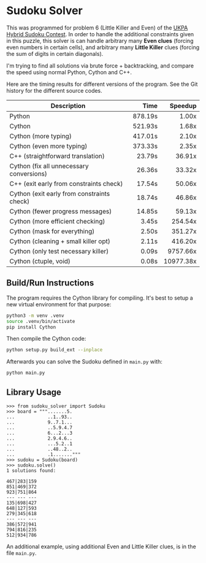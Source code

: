 # Sudoku Solver

This was programmed for problem 6 (Little Killer and Even) of the [UKPA Hybrid Sudoku Contest](https://ukpuzzles.org/contests.php?contestid=56).
In order to handle the additional constraints given in this puzzle, this solver is can handle arbitrary many **Even clues** (forcing even numbers in certain cells), and arbitrary many **Little Killer** clues (forcing the sum of digits in certain diagonals).

I'm trying to find all solutions via brute force + backtracking, and compare the speed using normal Python, Cython and C++.

Here are the timing results for different versions of the program. See the Git history for the different source codes.

| Description                                | Time            | Speedup   |
| ------------------------------------------ | --------------: | --------: |
| Python                                     | 878.19s         | 1.00x     |
| Cython                                     | 521.93s         | 1.68x     |
| Cython (more typing)                       | 417.01s         | 2.10x     |
| Cython (even more typing)                  | 373.33s         | 2.35x     |
| C++ (straightforward translation)          | 23.79s          | 36.91x    |
| Cython (fix all unnecessary conversions)   | 26.36s          | 33.32x    |
| C++ (exit early from constraints check)    | 17.54s          | 50.06x    |
| Cython (exit early from constraints check) | 18.74s          | 46.86x    |
| Cython (fewer progress messages)           | 14.85s          | 59.13x    |
| Cython (more efficient checking)           | 3.45s           | 254.54x   |
| Cython (mask for everything)               | 2.50s           | 351.27x   |
| Cython (cleaning + small killer opt)       | 2.11s           | 416.20x   |
| Cython (only test necessary killer)        | 0.09s           | 9757.66x  |
| Cython (ctuple, void)                      | 0.08s           | 10977.38x |

## Build/Run Instructions

The program requires the Cython library for compiling. It's best to setup a new virtual environment for that purpose:

```sh
python3 -m venv .venv
source .venv/bin/activate
pip install Cython
```

Then compile the Cython code:

```sh
python setup.py build_ext --inplace
```

Afterwards you can solve the Sudoku defined in `main.py` with:

```sh
python main.py
```

## Library Usage

```
>>> from sudoku_solver import Sudoku
>>> board = """.......5.
...            ..1..93..
...            9..7.1...
...            ..5.9.4.7
...            6...2...3
...            2.9.4.6..
...            ...5.2..1
...            ..48..2..
...            .1......."""
>>> sudoku = Sudoku(board)
>>> sudoku.solve()
1 solutions found:

467|283|159
851|469|372
923|751|864
--- --- ---
135|698|427
648|127|593
279|345|618
--- --- ---
386|572|941
794|816|235
512|934|786
```

An additional example, using additional Even and Little Killer clues, is in the file `main.py`.
